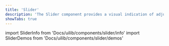 ```yaml
---
title: 'Slider'
description: 'The Slider component provides a visual indication of adjustable value.'
showTabs: true
---
```


import SliderInfo from 'Docs/uilib/components/slider/info'
import SliderDemos from 'Docs/uilib/components/slider/demos'

<SliderInfo />
<SliderDemos />
